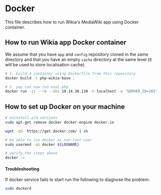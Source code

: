 Docker
======

This file describes how to run Wikia's MediaWiki app using Docker container.

## How to run Wikia app Docker container

We assume that you have `app` and `config` repository cloned in the same directory and that you have an empty `cache` directory at the same level (it will be used to store localisation cache).

```sh
# 1. build a container using Dockerfile from this repository
docker build -t php-wikia-base .

# 2. you can now run eval.php
docker run -it --rm --dns 10.14.30.130 -h localhost -e 'SERVER_ID=165' -e 'WIKIA_DATACENTER=poz' -e 'WIKIA_ENVIRONMENT=dev' -v "$PWD":/usr/wikia/slot1/current/src -v "`realpath $PWD/../config`":/usr/wikia/slot1/current/config -v "`realpath $PWD/../cache`":/usr/wikia/slot1/current/cache/messages php-wikia-base php maintenance/eval.php
```

## How to set up Docker on your machine

```sh
# Uninstall old versions
sudo apt-get remove docker docker-engine docker.io

wget -qO- https://get.docker.com/ | sh

# be able to run docker as non-root user
sudo usermod -aG docker ${LOGNAME}

# verify the steps above
docker -v
```

#### Troubleshooting

If docker service fails to start run the following to diagnose the problem:

```sh
sudo dockerd
```
